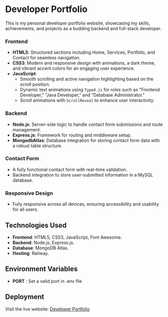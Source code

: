 # Developer Portfolio

This is my personal developer portfolio website, showcasing my skills, achievements, and projects as a budding backend and full-stack developer.

### Frontend
- **HTML5**: Structured sections including Home, Services, Portfolio, and Contact for seamless navigation.
- **CSS3**: Modern and responsive design with animations, a dark theme, and vibrant accent colors for an engaging user experience.
- **JavaScript**:
  - Smooth scrolling and active navigation highlighting based on the scroll position.
  - Dynamic text animations using `Typed.js` for roles such as "Frontend Developer," "Java Developer," and "Database Administrator."
  - Scroll animations with `ScrollReveal` to enhance user interactivity.

### Backend
- **Node.js**: Server-side logic to handle contact form submissions and route management.
- **Express.js**: Framework for routing and middleware setup.
- **MongodbAtlas**: Database integration for storing contact form data with a robust table structure.

### Contact Form
- A fully functional contact form with real-time validation.
- Backend integration to store user-submitted information in a MySQL database.

### Responsive Design
- Fully responsive across all devices, ensuring accessibility and usability for all users.


## Technologies Used
- **Frontend**: HTML5, CSS3, JavaScript, Font Awesome.
- **Backend**: Node.js, Express.js.
- **Database**: MongoDB Atlas.
- **Hosting**: Railway.

## Environment Variables
- **PORT** : Set a valid port in .env file

## Deployment
Visit the live website: [Developer Portfolio](https://kanishk.up.railway.app/)


